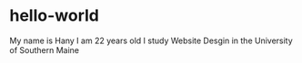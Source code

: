 # hello-world
My name is Hany
I am 22 years old 
I study Website Desgin in the University of Southern Maine
